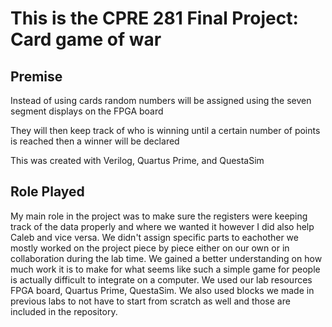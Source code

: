 # This is the CPRE 281 Final Project: Card game of war

## Premise
Instead of using cards random numbers will be assigned using the seven segment displays on the FPGA board

They will then keep track of who is winning until a certain number of points is reached then a winner will be declared

This was created with Verilog, Quartus Prime, and QuestaSim

## Role Played
My main role in the project was to make sure the registers were keeping track of the data properly and where we wanted it however I did also help Caleb and vice versa. We didn't assign specific parts to eachother we mostly worked on the project piece by piece either on our own or in collaboration during the lab time. We gained a better understanding on how much work it is to make for what seems like such a simple game for people is actually difficult to integrate on a computer. We used our lab resources FPGA board, Quartus Prime, QuestaSim. We also used blocks we made in previous labs to not have to start from scratch as well and those are included in the repository.
